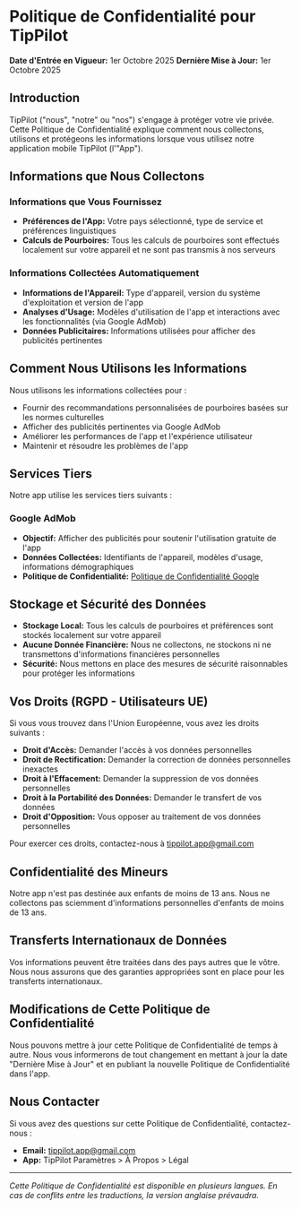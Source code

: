 # Politique de Confidentialité pour TipPilot

**Date d'Entrée en Vigueur:** 1er Octobre 2025
**Dernière Mise à Jour:** 1er Octobre 2025

## Introduction

TipPilot ("nous", "notre" ou "nos") s'engage à protéger votre vie privée. Cette Politique de Confidentialité explique comment nous collectons, utilisons et protégeons les informations lorsque vous utilisez notre application mobile TipPilot (l'"App").

## Informations que Nous Collectons

### Informations que Vous Fournissez

- **Préférences de l'App:** Votre pays sélectionné, type de service et préférences linguistiques
- **Calculs de Pourboires:** Tous les calculs de pourboires sont effectués localement sur votre appareil et ne sont pas transmis à nos serveurs

### Informations Collectées Automatiquement

- **Informations de l'Appareil:** Type d'appareil, version du système d'exploitation et version de l'app
- **Analyses d'Usage:** Modèles d'utilisation de l'app et interactions avec les fonctionnalités (via Google AdMob)
- **Données Publicitaires:** Informations utilisées pour afficher des publicités pertinentes

## Comment Nous Utilisons les Informations

Nous utilisons les informations collectées pour :

- Fournir des recommandations personnalisées de pourboires basées sur les normes culturelles
- Afficher des publicités pertinentes via Google AdMob
- Améliorer les performances de l'app et l'expérience utilisateur
- Maintenir et résoudre les problèmes de l'app

## Services Tiers

Notre app utilise les services tiers suivants :

### Google AdMob

- **Objectif:** Afficher des publicités pour soutenir l'utilisation gratuite de l'app
- **Données Collectées:** Identifiants de l'appareil, modèles d'usage, informations démographiques
- **Politique de Confidentialité:** [Politique de Confidentialité Google](https://policies.google.com/privacy)

## Stockage et Sécurité des Données

- **Stockage Local:** Tous les calculs de pourboires et préférences sont stockés localement sur votre appareil
- **Aucune Donnée Financière:** Nous ne collectons, ne stockons ni ne transmettons d'informations financières personnelles
- **Sécurité:** Nous mettons en place des mesures de sécurité raisonnables pour protéger les informations

## Vos Droits (RGPD - Utilisateurs UE)

Si vous vous trouvez dans l'Union Européenne, vous avez les droits suivants :

- **Droit d'Accès:** Demander l'accès à vos données personnelles
- **Droit de Rectification:** Demander la correction de données personnelles inexactes
- **Droit à l'Effacement:** Demander la suppression de vos données personnelles
- **Droit à la Portabilité des Données:** Demander le transfert de vos données
- **Droit d'Opposition:** Vous opposer au traitement de vos données personnelles

Pour exercer ces droits, contactez-nous à tippilot.app@gmail.com

## Confidentialité des Mineurs

Notre app n'est pas destinée aux enfants de moins de 13 ans. Nous ne collectons pas sciemment d'informations personnelles d'enfants de moins de 13 ans.

## Transferts Internationaux de Données

Vos informations peuvent être traitées dans des pays autres que le vôtre. Nous nous assurons que des garanties appropriées sont en place pour les transferts internationaux.

## Modifications de Cette Politique de Confidentialité

Nous pouvons mettre à jour cette Politique de Confidentialité de temps à autre. Nous vous informerons de tout changement en mettant à jour la date "Dernière Mise à Jour" et en publiant la nouvelle Politique de Confidentialité dans l'app.

## Nous Contacter

Si vous avez des questions sur cette Politique de Confidentialité, contactez-nous :

- **Email:** tippilot.app@gmail.com
- **App:** TipPilot Paramètres > À Propos > Légal

---

_Cette Politique de Confidentialité est disponible en plusieurs langues. En cas de conflits entre les traductions, la version anglaise prévaudra._
